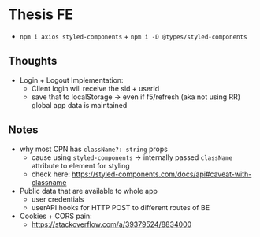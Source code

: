 # Thesis FE

- `npm i axios styled-components` + `npm i -D @types/styled-components`

## Thoughts

- Login + Logout Implementation:
  - Client login will receive the sid + userId
  - save that to localStorage -> even if f5/refresh (aka not using RR) global app data is maintained

## Notes

- why most CPN has `className?: string` props
  - cause using `styled-components` -> internally passed `className` attribute to element for styling
  - check here: <https://styled-components.com/docs/api#caveat-with-classname>
- Public data that are available to whole app
  - user credentials
  - userAPI hooks for HTTP POST to different routes of BE
- Cookies + CORS pain:
  - <https://stackoverflow.com/a/39379524/8834000>
